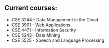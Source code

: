 ## Current courses:

* CSE 3244 - Data Management in the Cloud
* CSE 3901 - Web Applications
* CSE 4471 - Information Security
* CSE 5243 - Data Mining
* CSE 5525 - Speech and Language Processing